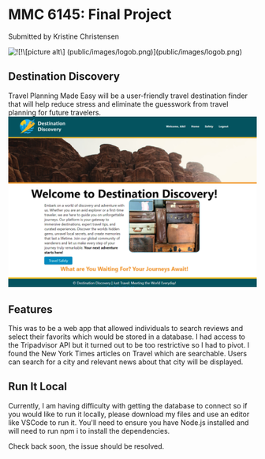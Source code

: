 # MMC 6145: Final Project
Submitted by Kristine Christensen

![!\[!\\[picture alt\\] (public/images/logob.png)\](public/images/logob.png)](public/images/logod.png)

## Destination Discovery
Travel Planning Made Easy will be a user-friendly travel destination finder that will help reduce stress and eliminate the guesswork from travel planning for future travelers. 
![Alt text](public/images/website.PNG)

## Features
This was to be a web app that allowed individuals to search reviews and select their favorits which would be stored in a database. I had access to the Tripadvisor API but it turned out to be too restrictive so I had to pivot. I found the New York Times articles on Travel which are searchable. Users can search for a city and relevant news about that city will be displayed. 

## Run It Local
Currently, I am having difficulty with getting the database to connect so if you would like to run it locally, please download my files and use an editor like VSCode to run it. You'll need to ensure you have Node.js installed and will need to run npm i to install the dependencies. 

Check back soon, the issue should be resolved.
